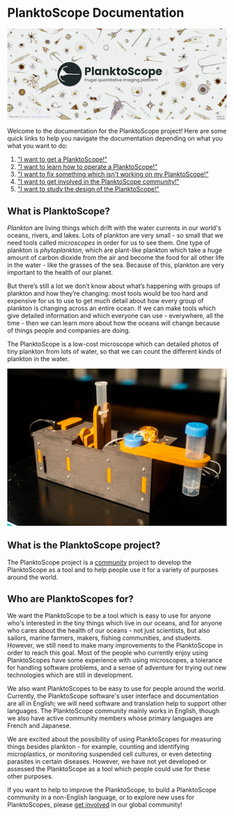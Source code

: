 # PlanktoScope Documentation

![planktoscope_hero](images/project_description/planktoscope_hero.png)

Welcome to the documentation for the PlanktoScope project! Here are some quick links to help you navigate the documentation depending on what you what you want to do:

1. ["I want to get a PlanktoScope!"](setup/index.md)
2. ["I want to learn how to operate a PlanktoScope!"](operation/index.md)
3. ["I want to fix something which isn't working on my PlanktoScope!"](troubleshooting/index.md)
4. ["I want to get involved in the PlanktoScope community!"](community/index.md)
5. ["I want to study the design of the PlanktoScope!"](reference/index.md)

## What is PlanktoScope?

*Plankton* are living things which drift with the water currents in our world's oceans, rivers, and lakes. Lots of plankton are very small - so small that we need tools called *microscopes* in order for us to see them. One type of plankton is *phytoplankton*, which are plant-like plankton which take a huge amount of carbon dioxide from the air and become the food for all other life in the water - like the grasses of the sea. Because of this, plankton are very important to the health of our planet.

But there’s still a lot we don’t know about what’s happening with groups of plankton and how they’re changing: most tools would be too hard and expensive for us to use to get much detail about how every group of plankton is changing across an entire ocean. If we can make tools which give detailed information and which everyone can use - everywhere, all the time - then we can learn more about how the oceans will change because of things people and companies are doing.

The PlanktoScope is a low-cost microscope which can detailed photos of tiny plankton from lots of water, so that we can count the different kinds of plankton in the water.

![The PlanktoScope at tfom23 Expo](images/planktoscope-buildworkshops-tfom23-expo.jpg)

## What is the PlanktoScope project?

The PlanktoScope project is a [community](community/index.md) project to develop the PlanktoScope as a tool and to help people use it for a variety of purposes around the world.

## Who are PlanktoScopes for?

We want the PlanktoScope to be a tool which is easy to use for anyone who's interested in the tiny things which live in our oceans, and for anyone who cares about the health of our oceans - not just scientists, but also sailors, marine farmers, makers, fishing communities, and students. However, we still need to make many improvements to the PlanktoScope in order to reach this goal. Most of the people who currently enjoy using PlanktoScopes have some experience with using microscopes, a tolerance for handling software problems, and a sense of adventure for trying out new technologies which are still in development.

We also want PlanktoScopes to be easy to use for people around the world. Currently, the PlanktoScope software's user interface and documentation are all in English; we will need software and translation help to support other languages. The PlanktoScope community mainly works in English, though we also have active community members whose primary languages are French and Japanese.

We are excited about the possibility of using PlanktoScopes for measuring things besides plankton - for example, counting and identifying microplastics, or monitoring suspended cell cultures, or even detecting parasites in certain diseases. However, we have not yet developed or assessed the PlanktoScope as a tool which people could use for these other purposes.

If you want to help to improve the PlanktoScope, to build a PlanktoScope community in a non-English language, or to explore new uses for PlanktoScopes, please [get involved](community/index.md) in our global community!
